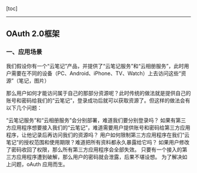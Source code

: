 
[toc]

---
## OAuth 2.0框架

### 一、应用场景
 我们假设你有一个“云笔记”产品，并提供了“云笔记服务”和“云相册服务”，此时用户需要在不同的设备（PC、Android、iPhone、TV、Watch）上去访问这些“资源”（笔记，图片）

那么用户如何才能访问属于自己的那部分资源呢？此时传统的做法就是提供自己的账号和密码给我们的“云笔记”，登录成功后就可以获取资源了。但这样的做法会有以下几个问题：

“云笔记服务”和“云相册服务”会分别部署，难道我们要分别登录吗？
如果有第三方应用程序想要接入我们的“云笔记”，难道需要用户提供账号和密码给第三方应用程序，让他记录后再访问我们的资源吗？
用户如何限制第三方应用程序在我们“云笔记”的授权范围和使用期限？难道把所有资料都永久暴露给它吗？
如果用户修改了密码收回了权限，那么所有第三方应用程序会全部失效。
只要有一个接入的第三方应用程序遭到破解，那么用户的密码就会泄露，后果不堪设想。
为了解决如上问题，oAuth 应用而生。
